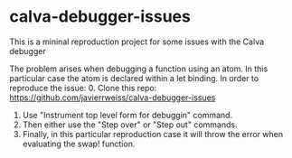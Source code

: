 # calva-debugger-issues
This is a mininal reproduction project for some issues with the Calva debugger

The problem arises when debugging a function using an atom. In this particular case the atom is declared within a let binding.
In order to reproduce the issue:
0. Clone this repo: https://github.com/javierrweiss/calva-debugger-issues
1. Use "Instrument top level form for debuggin" command.
2. Then either use the "Step over" or "Step out" commands.
3. Finally, in this particular reproduction case it will throw the error when evaluating the swap! function.